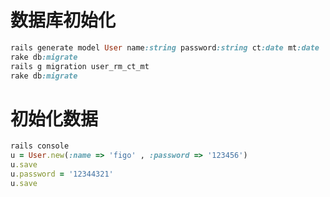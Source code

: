 
# 数据库初始化

```ruby
rails generate model User name:string password:string ct:date mt:date
rake db:migrate
rails g migration user_rm_ct_mt
rake db:migrate
```

# 初始化数据

```ruby
rails console
u = User.new(:name => 'figo' , :password => '123456')
u.save
u.password = '12344321'
u.save
```

